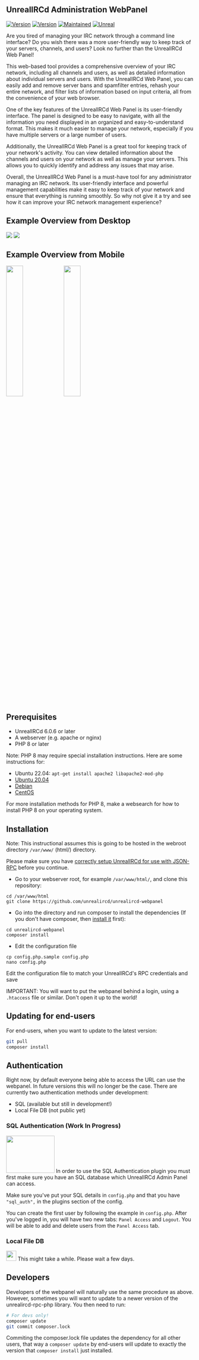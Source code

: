  ## UnrealIRCd Administration WebPanel
 
[![Version](https://img.shields.io/badge/UnrealIRCd-6.0.6_or_later-darkgreen.svg)]()
[![Version](https://img.shields.io/badge/Version-Beta-blue.svg)]()
[![Maintained](https://img.shields.io/badge/Maintained-yes-darkgreen.svg)]()
[![Unreal](https://img.shields.io/badge/PHP-8.0_or_later-darkgreen.svg)](https://unrealircd.org)

 Are you tired of managing your IRC network through a command line interface? Do you wish there was a more user-friendly way to keep track of your servers, channels, and users? Look no further than the UnrealIRCd Web Panel!

This web-based tool provides a comprehensive overview of your IRC network, including all channels and users, as well as detailed information about individual servers and users. With the UnrealIRCd Web Panel, you can easily add and remove server bans and spamfilter entries, rehash your entire network, and filter lists of information based on input criteria, all from the convenience of your web browser.

One of the key features of the UnrealIRCd Web Panel is its user-friendly interface. The panel is designed to be easy to navigate, with all the information you need displayed in an organized and easy-to-understand format. This makes it much easier to manage your network, especially if you have multiple servers or a large number of users.

Additionally, the UnrealIRCd Web Panel is a great tool for keeping track of your network's activity. You can view detailed information about the channels and users on your network as well as manage your servers. This allows you to quickly identify and address any issues that may arise.

Overall, the UnrealIRCd Web Panel is a must-have tool for any administrator managing an IRC network. Its user-friendly interface and powerful management capabilities make it easy to keep track of your network and ensure that everything is running smoothly. So why not give it a try and see how it can improve your IRC network management experience?

## Example Overview from Desktop
 <img src="https://i.ibb.co/7SdFZnk/Screenshot-from-2023-01-14-07-26-21.png">
 <img src="https://i.ibb.co/6vQ6wg7/spamfilter.png">

## Example Overview from Mobile
<div class="row">
<img src="https://i.ibb.co/KGLdB43/Screenshot-20230123-233804-Chrome.jpg" height="30%" width="30%">
<img src="https://i.ibb.co/tB980kd/Screenshot-20230124-000204-Chrome.jpg" height="30%" width="30%">
</div>

## Prerequisites ##
- UnrealIRCd 6.0.6 or later
- A webserver (e.g. apache or nginx)
- PHP 8 or later

Note: PHP 8 may require special installation instructions.
Here are some instructions for:
- Ubuntu 22.04: `apt-get install apache2 libapache2-mod-php`
- [Ubuntu 20.04](https://linuxhint.com/install-php-ubuntu/)
- [Debian](https://www.vultr.com/docs/how-to-install-php-8-on-debian-11/)
- [CentOS](https://www.tecmint.com/install-php-8-on-centos/)

For more installation methods for PHP 8, make a websearch for how to install PHP 8 on your operating system.
## Installation ##

Note: This instructional assumes this is going to be hosted in the webroot directory `/var/www/` (html/) directory.

Please make sure you have [correctly setup UnrealIRCd for use with JSON-RPC](https://www.unrealircd.org/docs/JSON-RPC) before you continue.

- Go to your webserver root, for example `/var/www/html/`, and clone
  this repository:
```
cd /var/www/html
git clone https://github.com/unrealircd/unrealircd-webpanel
```

- Go into the directory and run composer to install the dependencies
  (If you don't have composer, then [install it](https://getcomposer.org/download/) first):
```
cd unrealircd-webpanel
composer install
```

- Edit the configuration file
```
cp config.php.sample config.php
nano config.php
```
Edit the configuration file to match your UnrealIRCd's RPC credentials and save

IMPORTANT: You will want to put the webpanel behind a login, using a
`.htaccess` file or similar. Don't open it up to the world!

## Updating for end-users ##
For end-users, when you want to update to the latest version:
```bash
git pull
composer install
```

## Authentication
Right now, by default everyone being able to access the URL can use the
webpanel. In future versions this will no longer be the case.
There are currently two authentication methods under development:

- SQL (available but still in development!)
- Local File DB (not public yet)

### SQL Authentication (Work In Progress)
<img width="130" height="100" src="https://cdn.shopify.com/s/files/1/1140/2002/products/UV-10073Cautionuseatyourownrisk-01_1024x1024.png?v=1588174823">
In order to use the SQL Authentication plugin you must first make
sure you have an SQL database which UnrealIRCd Admin Panel can
access.

Make sure you've put your SQL details in `config.php` and that you
have `"sql_auth",` in the plugins section of the config.

You can create the first user by following the example in `config.php`. 
After you've logged in, you will have two new tabs: `Panel Access` and `Logout`. 
You will be able to add and delete users from the `Panel Access` tab.

### Local File DB
<img width="27" height="27" src="https://media2.giphy.com/media/3o7TKtnuHOHHUjR38Y/giphy.gif?cid=6c09b95281771195a917f87730a56bcdcfa5b6f418dcaf5e&rid=giphy.gif&ct=s"> This might take a while. Please wait a few days.


## Developers ##
Developers of the webpanel will naturally use the same procedure as
above. However, sometimes you will want to update to a newer version
of the unrealircd-rpc-php library. You then need to run:
```bash
# For devs only!
composer update
git commit composer.lock
```
Commiting the composer.lock file updates the dependency for all
other users, that way a `composer update` by end-users will update
to exactly the version that `composer install` just installed.
